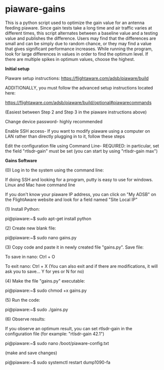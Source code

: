 # piaware-gains
This is a python script used to optimize the gain value for an antenna feeding piaware.
Since gain tests take a long time and air traffic varies at different times,
this script alternates between a baseline value and a testing value and publishes
the difference. Users may find that the differences are small and can be simply due to
random chance, or they may find a value that gives significant performance increases.
While running the program, look for large differences in values in order to find the
optimum level. If there are multiple spikes in optimum values, choose the highest.


**Initial setup**

Piaware setup instructions: https://flightaware.com/adsb/piaware/build

ADDITIONALLY, you must follow the advanced setup instructions located here: 

https://flightaware.com/adsb/piaware/build/optional#piawarecommands

(Easiest between Step 2 and Step 3 in the piaware instructions above)
  
  Change device password- highly recommended
  
  Enable SSH access- If you want to modify piaware using a computer on LAN rather than directly plugging in to it, follow these steps
  
  Edit the configuration file using Command Line- REQUIRED: in particular, set the field "rtlsdr-gain" must be set (you can start by using "rtlsdr-gain max")



  
**Gains Software**

(0) Log in to the system using the command line:

If doing SSH and looking for a program, putty is easy to use for windows. Linux and Mac have command line

If you don't know your piaware IP address, you can click on "My ADSB" on the FlightAware website and look for a field named "Site Local IP"



(1) Install Python:

pi@piaware:\~$ sudo apt-get install python

(2) Create new blank file:

pi@piaware:\~$ sudo nano gains.py

(3) Copy code and paste it in newly created file "gains.py". Save file:

To save in nano: Ctrl + O

To exit nano: Ctrl + X (You can also exit and if there are modifications, it will ask you to save... Y for yes or N for no)

(4) Make the file "gains.py" executable:

pi@piaware:\~$ sudo chmod +x gains.py

(5) Run the code:

pi@piaware:\~$ sudo ./gains.py

(6) Observe results:

If you observe an optimum result, you can set rtlsdr-gain in the configuration file (for example: "rtlsdr-gain 42.1")

pi@piaware:\~$ sudo nano /boot/piaware-config.txt

(make and save changes)

pi@piaware:\~$ sudo systemctl restart dump1090-fa
